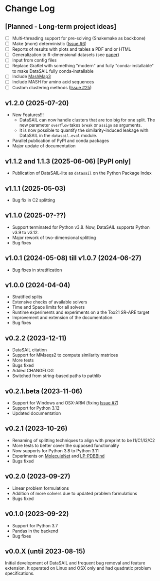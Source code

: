 # Change Log

## [Planned - Long-term project ideas]

- [ ] Multi-threading support for pre-solving (Snakemake as backbone)
- [ ] Make (more) deterministic ([Issue #6](https://github.com/kalininalab/DataSAIL/issues/6))
- [ ] Reports of results with plots and tables a PDF and or HTML
- [ ] Generalization to R-dimensional datasets (see [paper](https://doi.org/10.1101/2023.11.15.566305))
- [ ] Input from config files
- [ ] Replace GraKel with something "modern" and fully "conda-installable" to make DataSAIL fully conda-installable
- [ ] Include [MashMap3](https://github.com/marbl/MashMap)
- [ ] Include MASH for amino acid sequences
- [ ] Custom clustering methods ([Issue #25](https://github.com/kalininalab/DataSAIL/issues/25))

## v1.2.0 (2025-07-20)

- New Features!!!
  - DataSAIL can now handle clusters that are too big for one split. The new parameter `overflow` takes `break` or `assign` as arguments.
  - It is now possible to quantify the similarity-induced leakage with DataSAIL in the `datasail.eval` module.
- Parallel publication of PyPI and conda packages
- Major update of documentation

## v1.1.2 and 1.1.3 (2025-06-06) [PyPI only]

- Publication of DataSAIL-lite as `datasail` on the Python Package Index

## v1.1.1 (2025-05-03)

- Bug fix in C2 splitting

## v1.1.0 (2025-0?-??)

- Support terminated for Python v3.8. Now, DataSAIL supports Python v3.9 to v3.12.
- Major rework of two-dimensional splitting
- Bug fixes

## v1.0.1 (2024-05-08) till v1.0.7 (2024-06-27)

- Bug fixes in stratification

## v1.0.0 (2024-04-04)

- Stratified splits
- Extensive checks of available solvers
- Time and Space limits for all solvers
- Runtime experiments and experiments on a the Tox21 SR-ARE target
- Improvement and extension of the documentation
- Bug fixes

## v0.2.2 (2023-12-11)

- DataSAIL citation
- Support for MMseqs2 to compute similarity matrices
- More tests
- Bugs fixed
- Added CHANGELOG
- Switched from string-based paths to pathlib

## v0.2.1.beta (2023-11-06)

- Support for Windows and OSX-ARM (fixing [Issue #7](https://github.com/kalininalab/DataSAIL/issues/7))
- Support for Python 3.12
- Updated documentation

## v0.2.1 (2023-10-26)

- Renaming of splitting techniques to align with preprint to be I1/C1/I2/C2
- More tests to better cover the supposed functionality
- Now supports for Python 3.8 to Python 3.11
- Experiments on [MoleculeNet](https://doi.org/10.1039/C7SC02664A) and [LP-PDBBind](https://doi.org/10.48550/arXiv.2308.09639)
- Bugs fixed

## v0.2.0 (2023-09-27)

- Linear problem formulations
- Addition of more solvers due to updated problem formulations
- Bugs fixed

## v0.1.0 (2023-09-22)

- Support for Python 3.7
- Pandas in the backend
- Bug fixes

## v0.0.X (until 2023-08-15)

Initial development of DataSAIL and frequent bug removal and feature extension. It operated on Linux and OSX only and 
had quadratic problem specifications. 

